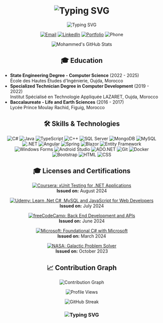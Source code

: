 <h1 align="center">
  <img src="https://readme-typing-svg.herokuapp.com?font=Fira+Code&size=30&duration=3000&pause=1000&color=2E9EF7&center=true&vCenter=true&width=435&lines=Hi+there!+👋;I'm+KADI+Mohammed;Welcome+to+my+GitHub!" alt="Typing SVG" />
</h1>

<p align="center">
  <img src="https://readme-typing-svg.herokuapp.com?font=Fira+Code&pause=1000&color=27A4F7&center=true&vCenter=true&width=435&lines=Full+Stack+Engineer;.NET+%26+Angular+Developper;Always+Learning%2C+Always+Growing" alt="Typing SVG" />
</p>

<p align="center">
  <a href="mailto:mohammed.kadi.fg@gmail.com"><img src="https://img.shields.io/badge/Email-D14836?style=for-the-badge&logo=gmail&logoColor=white" alt="Email"></a>
  <a href="https://linkedin.com/in/kadi-mohammed"><img src="https://img.shields.io/badge/LinkedIn-0077B5?style=for-the-badge&logo=linkedin&logoColor=white" alt="LinkedIn"></a>
  <a href="https://mohammedkadi.vercel.app/"><img src="https://img.shields.io/badge/Portfolio-000000?style=for-the-badge&logo=About.me&logoColor=white" alt="Portfolio"></a>
  <img src="https://img.shields.io/badge/Phone-+212708083110-green?style=for-the-badge" alt="Phone">
</p>

<p align="center">
  <img src="https://github-readme-stats.vercel.app/api?username=kadimohammed&show_icons=true&theme=radical" alt="Mohammed's GitHub Stats" />
</p>

<h2 align="center">🎓 Education</h2>

- **State Engineering Degree - Computer Science** (2022 - 2025)  
  École des Hautes Études d'Ingénierie, Oujda, Morocco
- **Specialized Technician Degree in Computer Development** (2019 - 2022)  
  Institut Spécialisé en Technologie Appliquée LAZARET, Oujda, Morocco
- **Baccalaureate - Life and Earth Sciences** (2016 - 2017)  
  Lycée Prince Moulay Rachid, Figuig, Morocco


<h2 align="center">🛠️ Skills & Technologies</h2>

<p align="center">
  <!-- Langages de Programmation -->
  <img src="https://img.shields.io/badge/C%23-239120?style=for-the-badge&logo=csharp&logoColor=white" alt="C#">
  <img src="https://img.shields.io/badge/Java-ED8B00?style=for-the-badge&logo=java&logoColor=white" alt="Java">
  <img src="https://img.shields.io/badge/TypeScript-007ACC?style=for-the-badge&logo=typescript&logoColor=white" alt="TypeScript">
  <img src="https://img.shields.io/badge/C%2B%2B-00599C?style=for-the-badge&logo=c%2B%2B&logoColor=white" alt="C++">
  
  <!-- Bases de Données -->
  <img src="https://img.shields.io/badge/SQL%20Server-CC2927?style=for-the-badge&logo=microsoft%20sql%20server&logoColor=white" alt="SQL Server">
  <img src="https://img.shields.io/badge/MongoDB-47A248?style=for-the-badge&logo=mongodb&logoColor=white" alt="MongoDB">
  <img src="https://img.shields.io/badge/MySQL-4479A1?style=for-the-badge&logo=mysql&logoColor=white" alt="MySQL">
  
  <!-- Frameworks -->
  <img src="https://img.shields.io/badge/.NET-512BD4?style=for-the-badge&logo=dotnet&logoColor=white" alt=".NET">
  <img src="https://img.shields.io/badge/Angular-DD0031?style=for-the-badge&logo=angular&logoColor=white" alt="Angular">
  <img src="https://img.shields.io/badge/Spring-6DB33F?style=for-the-badge&logo=spring&logoColor=white" alt="Spring">
  <img src="https://img.shields.io/badge/Blazor-7A0D3C?style=for-the-badge&logo=blazor&logoColor=white" alt="Blazor">
  <img src="https://img.shields.io/badge/Entity%20Framework-86B8AB?style=for-the-badge&logo=entity-framework&logoColor=white" alt="Entity Framework">
  <img src="https://img.shields.io/badge/Windows%20Forms-5E5E5E?style=for-the-badge&logo=windows&logoColor=white" alt="Windows Forms">
  <img src="https://img.shields.io/badge/Android%20Studio-3DDC84?style=for-the-badge&logo=android-studio&logoColor=white" alt="Android Studio">
  <img src="https://img.shields.io/badge/ADO.NET-9B1D20?style=for-the-badge&logo=microsoft&logoColor=white" alt="ADO.NET">
  
  <!-- Outils et autres -->
  <img src="https://img.shields.io/badge/Git-F05032?style=for-the-badge&logo=git&logoColor=white" alt="Git">
  <img src="https://img.shields.io/badge/Docker-2496ED?style=for-the-badge&logo=docker&logoColor=white" alt="Docker">
  <img src="https://img.shields.io/badge/Bootstrap-563D7C?style=for-the-badge&logo=bootstrap&logoColor=white" alt="Bootstrap">
  <img src="https://img.shields.io/badge/HTML5-E34F26?style=for-the-badge&logo=html5&logoColor=white" alt="HTML">
  <img src="https://img.shields.io/badge/CSS3-1572B6?style=for-the-badge&logo=css3&logoColor=white" alt="CSS">
</p>


<h2 align="center">🎓 Licenses and Certifications</h2>

<p align="center">
  <a href="https://www.coursera.org/share/dea4284822696cd44e429961e2b590fc">
    <img src="https://img.shields.io/badge/Coursera-xUnit%20Testing%20for%20.NET%20Applications-brightgreen?style=for-the-badge" alt="Coursera: xUnit Testing for .NET Applications">
  </a>
  <br>  
  <strong>Issued on:</strong> August 2024
</p>

<p align="center">
  <a href="https://www.udemy.com/certificate/UC-5a1a2965-f342-4f7c-9820-d3da70dd5094/">
    <img src="https://img.shields.io/badge/Udemy-Learn%20.Net%20C%23%2C%20MySQL%20and%20JavaScript%20for%20Web%20Developers-blue?style=for-the-badge" alt="Udemy: Learn .Net C#, MySQL and JavaScript for Web Developers">
  </a>
  <br>
  <strong>Issued on:</strong> July 2024
</p>

<p align="center">
  <a href="https://www.freecodecamp.org/certification/fcccfba1758-e307-448f-9d9e-e2eb39919718/back-end-development-and-apis">
    <img src="https://img.shields.io/badge/freeCodeCamp-Back%20End%20Development%20and%20APIs-orange?style=for-the-badge" alt="freeCodeCamp: Back End Development and APIs">
  </a>
  <br>
  <strong>Issued on:</strong> June 2024
</p>

<p align="center">
  <a href="https://learn.microsoft.com/en-us/certifications/foundational-csharp-with-microsoft/">
    <img src="https://img.shields.io/badge/Microsoft-Foundational%20C%23%20with%20Microsoft-0078D4?style=for-the-badge" alt="Microsoft: Foundational C# with Microsoft">
  </a>
  <br>
  <strong>Issued on:</strong> March 2024
</p>

<p align="center">
  <a href="https://www.nasa.gov/galactic-problem-solver">
    <img src="https://img.shields.io/badge/NASA-Galactic%20Problem%20Solver-darkblue?style=for-the-badge" alt="NASA: Galactic Problem Solver">
  </a>
  <br>
  <strong>Issued on:</strong> October 2023
</p>



<h2 align="center">📈 Contribution Graph</h2>

<p align="center">
  <img src="https://github-readme-activity-graph.vercel.app/graph?username=kadimohammed&theme=react-dark" alt="Contribution Graph" />
</p>

<p align="center">
  <img src="https://komarev.com/ghpvc/?username=kadimohammed&color=blueviolet&style=flat-square" alt="Profile Views" />
</p>


<p align="center">
  <img src="https://github-readme-streak-stats.herokuapp.com/?user=kadimohammed&theme=radical" alt="GitHub Streak" />
</p>

<h3 align="center">
  <img src="https://readme-typing-svg.herokuapp.com?font=Fira+Code&pause=1000&color=27A4F7&center=true&vCenter=true&width=435&lines=Always+learning%2C+always+growing.;Thank+you+for+visiting!" alt="Typing SVG" />
</h3>